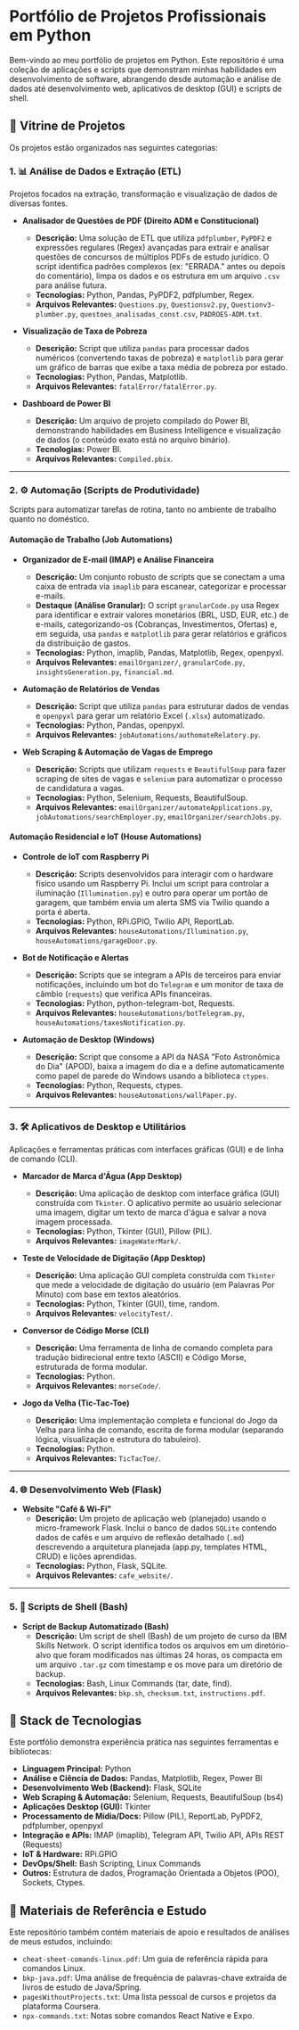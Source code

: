 # Portfólio de Projetos Profissionais em Python

Bem-vindo ao meu portfólio de projetos em Python. Este repositório é uma coleção de aplicações e scripts que demonstram minhas habilidades em desenvolvimento de software, abrangendo desde automação e análise de dados até desenvolvimento web, aplicativos de desktop (GUI) e scripts de shell.

## 🚀 Vitrine de Projetos

Os projetos estão organizados nas seguintes categorias:

### 1. 📊 Análise de Dados e Extração (ETL)

Projetos focados na extração, transformação e visualização de dados de diversas fontes.

* **Analisador de Questões de PDF (Direito ADM e Constitucional)**
    * **Descrição:** Uma solução de ETL que utiliza `pdfplumber`, `PyPDF2` e expressões regulares (Regex) avançadas para extrair e analisar questões de concursos de múltiplos PDFs de estudo jurídico. O script identifica padrões complexos (ex: "ERRADA." antes ou depois do comentário), limpa os dados e os estrutura em um arquivo `.csv` para análise futura.
    * **Tecnologias:** Python, Pandas, PyPDF2, pdfplumber, Regex.
    * **Arquivos Relevantes:** `Questions.py`, `Questionsv2.py`, `Questionv3-plumber.py`, `questoes_analisadas_const.csv`, `PADROES-ADM.txt`.

* **Visualização de Taxa de Pobreza**
    * **Descrição:** Script que utiliza `pandas` para processar dados numéricos (convertendo taxas de pobreza) e `matplotlib` para gerar um gráfico de barras que exibe a taxa média de pobreza por estado.
    * **Tecnologias:** Python, Pandas, Matplotlib.
    * **Arquivos Relevantes:** `fatalError/fatalError.py`.

* **Dashboard de Power BI**
    * **Descrição:** Um arquivo de projeto compilado do Power BI, demonstrando habilidades em Business Intelligence e visualização de dados (o conteúdo exato está no arquivo binário).
    * **Tecnologias:** Power BI.
    * **Arquivos Relevantes:** `Compiled.pbix`.

---

### 2. ⚙️ Automação (Scripts de Produtividade)

Scripts para automatizar tarefas de rotina, tanto no ambiente de trabalho quanto no doméstico.

#### Automação de Trabalho (Job Automations)

* **Organizador de E-mail (IMAP) e Análise Financeira**
    * **Descrição:** Um conjunto robusto de scripts que se conectam a uma caixa de entrada via `imaplib` para escanear, categorizar e processar e-mails.
    * **Destaque (Análise Granular):** O script `granularCode.py` usa Regex para identificar e extrair valores monetários (BRL, USD, EUR, etc.) de e-mails, categorizando-os (Cobranças, Investimentos, Ofertas) e, em seguida, usa `pandas` e `matplotlib` para gerar relatórios e gráficos da distribuição de gastos.
    * **Tecnologias:** Python, imaplib, Pandas, Matplotlib, Regex, openpyxl.
    * **Arquivos Relevantes:** `emailOrganizer/`, `granularCode.py`, `insightsGeneration.py`, `financial.md`.

* **Automação de Relatórios de Vendas**
    * **Descrição:** Script que utiliza `pandas` para estruturar dados de vendas e `openpyxl` para gerar um relatório Excel (`.xlsx`) automatizado.
    * **Tecnologias:** Python, Pandas, openpyxl.
    * **Arquivos Relevantes:** `jobAutomations/authomateRelatory.py`.

* **Web Scraping & Automação de Vagas de Emprego**
    * **Descrição:** Scripts que utilizam `requests` e `BeautifulSoup` para fazer scraping de sites de vagas e `selenium` para automatizar o processo de candidatura a vagas.
    * **Tecnologias:** Python, Selenium, Requests, BeautifulSoup.
    * **Arquivos Relevantes:** `emailOrganizer/automateApplications.py`, `jobAutomations/searchEmployer.py`, `emailOrganizer/searchJobs.py`.

#### Automação Residencial e IoT (House Automations)

* **Controle de IoT com Raspberry Pi**
    * **Descrição:** Scripts desenvolvidos para interagir com o hardware físico usando um Raspberry Pi. Inclui um script para controlar a iluminação (`Illumination.py`) e outro para operar um portão de garagem, que também envia um alerta SMS via Twilio quando a porta é aberta.
    * **Tecnologias:** Python, RPi.GPIO, Twilio API, ReportLab.
    * **Arquivos Relevantes:** `houseAutomations/Illumination.py`, `houseAutomations/garageDoor.py`.

* **Bot de Notificação e Alertas**
    * **Descrição:** Scripts que se integram a APIs de terceiros para enviar notificações, incluindo um bot do `Telegram` e um monitor de taxa de câmbio (`requests`) que verifica APIs financeiras.
    * **Tecnologias:** Python, python-telegram-bot, Requests.
    * **Arquivos Relevantes:** `houseAutomations/botTelegram.py`, `houseAutomations/taxesNotification.py`.

* **Automação de Desktop (Windows)**
    * **Descrição:** Script que consome a API da NASA "Foto Astronômica do Dia" (APOD), baixa a imagem do dia e a define automaticamente como papel de parede do Windows usando a biblioteca `ctypes`.
    * **Tecnologias:** Python, Requests, ctypes.
    * **Arquivos Relevantes:** `houseAutomations/wallPaper.py`.

---

### 3. 🛠️ Aplicativos de Desktop e Utilitários

Aplicações e ferramentas práticas com interfaces gráficas (GUI) e de linha de comando (CLI).

* **Marcador de Marca d'Água (App Desktop)**
    * **Descrição:** Uma aplicação de desktop com interface gráfica (GUI) construída com `Tkinter`. O aplicativo permite ao usuário selecionar uma imagem, digitar um texto de marca d'água e salvar a nova imagem processada.
    * **Tecnologias:** Python, Tkinter (GUI), Pillow (PIL).
    * **Arquivos Relevantes:** `imageWaterMark/`.

* **Teste de Velocidade de Digitação (App Desktop)**
    * **Descrição:** Uma aplicação GUI completa construída com `Tkinter` que mede a velocidade de digitação do usuário (em Palavras Por Minuto) com base em textos aleatórios.
    * **Tecnologias:** Python, Tkinter (GUI), time, random.
    * **Arquivos Relevantes:** `velocityTest/`.

* **Conversor de Código Morse (CLI)**
    * **Descrição:** Uma ferramenta de linha de comando completa para tradução bidirecional entre texto (ASCII) e Código Morse, estruturada de forma modular.
    * **Tecnologias:** Python.
    * **Arquivos Relevantes:** `morseCode/`.

* **Jogo da Velha (Tic-Tac-Toe)**
    * **Descrição:** Uma implementação completa e funcional do Jogo da Velha para linha de comando, escrita de forma modular (separando lógica, visualização e estrutura do tabuleiro).
    * **Tecnologias:** Python.
    * **Arquivos Relevantes:** `TicTacToe/`.

---

### 4. 🌐 Desenvolvimento Web (Flask)

* **Website "Café & Wi-Fi"**
    * **Descrição:** Um projeto de aplicação web (planejado) usando o micro-framework Flask. Inclui o banco de dados `SQLite` contendo dados de cafés e um arquivo de reflexão detalhado (`.md`) descrevendo a arquitetura planejada (app.py, templates HTML, CRUD) e lições aprendidas.
    * **Tecnologias:** Python, Flask, SQLite.
    * **Arquivos Relevantes:** `cafe_website/`.

---

### 5. 🐧 Scripts de Shell (Bash)

* **Script de Backup Automatizado (Bash)**
    * **Descrição:** Um script de shell (Bash) de um projeto de curso da IBM Skills Network. O script identifica todos os arquivos em um diretório-alvo que foram modificados nas últimas 24 horas, os compacta em um arquivo `.tar.gz` com timestamp e os move para um diretório de backup.
    * **Tecnologias:** Bash, Linux Commands (tar, date, find).
    * **Arquivos Relevantes:** `bkp.sh`, `checksum.txt`, `instructions.pdf`.

## 🧰 Stack de Tecnologias

Este portfólio demonstra experiência prática nas seguintes ferramentas e bibliotecas:

* **Linguagem Principal:** Python
* **Análise e Ciência de Dados:** Pandas, Matplotlib, Regex, Power BI
* **Desenvolvimento Web (Backend):** Flask, SQLite
* **Web Scraping & Automação:** Selenium, Requests, BeautifulSoup (bs4)
* **Aplicações Desktop (GUI):** Tkinter
* **Processamento de Mídia/Docs:** Pillow (PIL), ReportLab, PyPDF2, pdfplumber, openpyxl
* **Integração e APIs:** IMAP (imaplib), Telegram API, Twilio API, APIs REST (Requests)
* **IoT & Hardware:** RPi.GPIO
* **DevOps/Shell:** Bash Scripting, Linux Commands
* **Outros:** Estrutura de dados, Programação Orientada a Objetos (POO), Sockets, Ctypes.

## 📄 Materiais de Referência e Estudo

Este repositório também contém materiais de apoio e resultados de análises de meus estudos, incluindo:

* `cheat-sheet-comands-linux.pdf`: Um guia de referência rápida para comandos Linux.
* `bkp-java.pdf`: Uma análise de frequência de palavras-chave extraída de livros de estudo de Java/Spring.
* `pagesWithoutProjects.txt`: Uma lista pessoal de cursos e projetos da plataforma Coursera.
* `npx-commands.txt`: Notas sobre comandos React Native e Expo.
